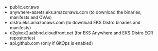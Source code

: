 
* public.ecr.aws
* anywhere-assets.eks.amazonaws.com (to download the binaries, manifests and OVAs)
* distro.eks.amazonaws.com (to download EKS Distro binaries and manifests)
* d2glxqk2uabbnd.cloudfront.net (for EKS Anywhere and EKS Distro ECR repositories)
* api.github.com (only if GitOps is enabled)

